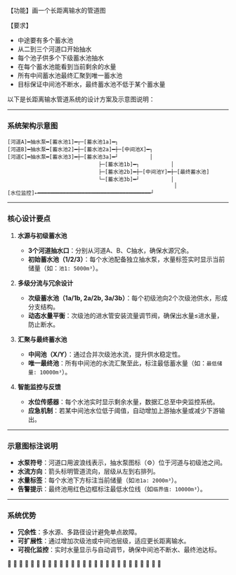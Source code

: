 【功能】画一个长距离输水的管道图

【要求】
- 中途要有多个蓄水池
- 从二到三个河道口开始抽水
- 每个池子供多个下级蓄水池抽水
- 在每个蓄水池能看到当前剩余的水量 
- 所有中间蓄水池最终汇聚到唯一蓄水池 
- 目标保证中间池不断水，最终蓄水池不低于某个蓄水量



以下是长距离输水管道系统的设计方案及示意图说明：

---

### **系统架构示意图**
```
[河道A]━抽水泵━[蓄水池1]━┬─[蓄水池1a]━┐
[河道B]━抽水泵━[蓄水池2]━┼─[蓄水池2a]━┼─[中间池X]━┐
[河道C]━抽水泵━[蓄水池3]━┼─[蓄水池3a]━┘          │
                             ├─[蓄水池1b]━┐          │
                             ├─[蓄水池2b]━┼─[中间池Y]━┼─[最终蓄水池]
                             └─[蓄水池3b]━┘          │
                                                     │
[水位监控]←━━━━━━━━━━━━━━━━━━━━━━━━━━━━━━━━━━━━┘
```

---

### **核心设计要点**
1. **水源与初级蓄水池**
   - **3个河道抽水口**：分别从河道A、B、C抽水，确保水源冗余。
   - **初始蓄水池（1/2/3）**：每个水池配备独立抽水泵，水量标签实时显示当前储量（如：`池1: 5000m³`）。

2. **多级分流与冗余设计**
   - **次级蓄水池（1a/1b, 2a/2b, 3a/3b）**：每个初级池向2个次级池供水，形成分支结构。
   - **动态水量平衡**：次级池的进水管安装流量调节阀，确保出水量≤进水量，防止断水。

3. **汇聚与最终蓄水池**
   - **中间池（X/Y）**：通过合并次级池水流，提升供水稳定性。
   - **唯一最终池**：所有中间池的水流汇聚至此，标注最低蓄水量（如：`最低储量: 10000m³`）。

4. **智能监控与反馈**
   - **水位传感器**：每个水池实时显示剩余水量，数据汇总至中央监控系统。
   - **应急机制**：若某中间池水位低于阈值，自动增加上游抽水量或减少下游输出。

---

### **示意图标注说明**
- **水泵符号**：河道口用波浪线表示，抽水泵图标（⚙️）位于河道与初级池之间。
- **水流方向**：箭头标明管道流向，层级从左到右排列。
- **水量标签**：每个水池下方标注当前储量（如`池1a: 2000m³`）。
- **告警提示**：最终池用红色边框标注最低水位线（如`临界值: 10000m³`）。

---

### **系统优势**
- **冗余性**：多水源、多路径设计避免单点故障。
- **可扩展性**：通过增加次级池或中间池层级，适应更长距离输水。
- **可视化监控**：实时水量显示与自动调节，确保中间池不断水、最终池达标。

 🌊 🌊 🌊 🌊 🌊 🌊 🌊 🌊 🌊 🌊 🌊 🌊 🌊 🌊 🌊 🌊 🌊 🌊 🌊 🌊 🌊 🌊 🌊 🌊 🌊 🌊 🌊